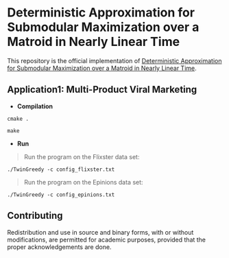 
# Deterministic Approximation for Submodular Maximization over a Matroid in Nearly Linear Time

This repository is the official implementation of [Deterministic Approximation for Submodular Maximization over a Matroid in Nearly Linear Time](). 

## Application1: Multi-Product Viral Marketing

* **Compilation**

```setup
cmake .
```

```setup
make
```

* **Run** 


> Run the program on the Flixster data set:

```setup
./TwinGreedy -c config_flixster.txt
```

> Run the program on the Epinions data set:

```setup
./TwinGreedy -c config_epinions.txt
```

## Contributing

Redistribution and use in source and binary forms, with or without modifications, are permitted for academic purposes, provided that the proper acknowledgements are done.
